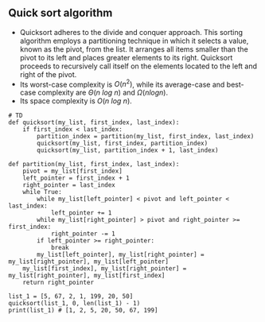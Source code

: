 ## Quick sort algorithm
- Quicksort adheres to the divide and conquer approach. This sorting algorithm employs a partitioning technique in which it selects a value, known as the pivot, from the list. It arranges all items smaller than the pivot to its left and places greater elements to its right. Quicksort proceeds to recursively call itself on the elements located to the left and right of the pivot.
- Its worst-case complexity is $O(n^2)$, while its average-case and best-case complexity are $\Theta(n \ log \ n)$ and $\Omega(nlogn)$.
- Its space complexity is $O(n \ log \ n)$.

```
# TD
def quicksort(my_list, first_index, last_index):
    if first_index < last_index:
        partition_index = partition(my_list, first_index, last_index)
        quicksort(my_list, first_index, partition_index)
        quicksort(my_list, partition_index + 1, last_index)

def partition(my_list, first_index, last_index):
    pivot = my_list[first_index]
    left_pointer = first_index + 1
    right_pointer = last_index
    while True:
        while my_list[left_pointer] < pivot and left_pointer < last_index:
            left_pointer += 1
        while my_list[right_pointer] > pivot and right_pointer >= first_index:
            right_pointer -= 1
        if left_pointer >= right_pointer:
            break
        my_list[left_pointer], my_list[right_pointer] = my_list[right_pointer], my_list[left_pointer]
    my_list[first_index], my_list[right_pointer] = my_list[right_pointer], my_list[first_index]
    return right_pointer

list_1 = [5, 67, 2, 1, 199, 20, 50]
quicksort(list_1, 0, len(list_1) - 1)
print(list_1) # [1, 2, 5, 20, 50, 67, 199]

```
